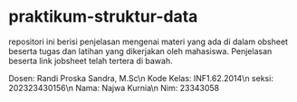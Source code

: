 # praktikum-struktur-data
repositori ini berisi penjelasan mengenai materi yang ada di dalam obsheet beserta tugas dan latihan yang dikerjakan oleh mahasiswa. Penjelasan beserta link jobsheet telah tertera di bawah.

Dosen: Randi Proska Sandra, M.Sc\n
Kode Kelas: INF1.62.2014\n
seksi: 202323430156\n
Nama: Najwa Kurnia\n
Nim: 23343058
